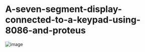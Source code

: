# A-seven-segment-display-connected-to-a-keypad-using-8086-and-proteus
![image](https://github.com/user-attachments/assets/2145c6f0-a91e-4649-af0a-8187518102bc)

